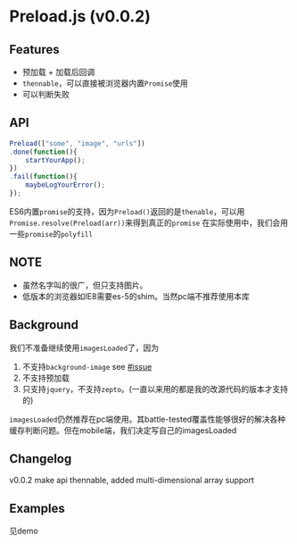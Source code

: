 Preload.js (v0.0.2)
==========
Features
--------
* 预加载 + 加载后回调
* `thennable`，可以直接被浏览器内置`Promise`使用
* 可以判断失败

API
-------
```javascript
Preload(["some", "image", "urls"])
.done(function(){
	startYourApp();
})
.fail(function(){
	maybeLogYourError();
});
```
ES6内置`promise`的支持，因为`Preload()`返回的是`thenable`，可以用
`Promise.resolve(Preload(arr))`来得到真正的`promise`
在实际使用中，我们会用一些`promise`的`polyfill`

NOTE
------
* 虽然名字叫的很广，但只支持图片。
* 低版本的浏览器如IE8需要es-5的shim。当然pc端不推荐使用本库

Background
----------
我们不准备继续使用`imagesLoaded`了，因为
1. 不支持`background-image`
see [#issue](https://github.com/desandro/imagesloaded/issues/29)
2. 不支持预加载
3. 只支持`jquery`，不支持`zepto`。(一直以来用的都是我的改源代码的版本才支持的) 

`imagesLoaded`仍然推荐在pc端使用。其battle-tested覆盖性能够很好的解决各种缓存判断问题。但在mobile端，我们决定写自己的imagesLoaded 

Changelog
---------
v0.0.2 make api thennable, added multi-dimensional array support

Examples
--------
见demo


